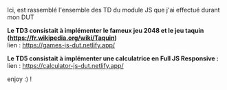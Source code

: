 Ici, est rassemblé l'ensemble des TD du module JS que j'ai effectué durant mon DUT 

**Le TD3 consistait à implémenter le fameux jeu 2048 et le jeu taquin (https://fr.wikipedia.org/wiki/Taquin)** <br/>
  lien : https://games-js-dut.netlify.app/ 

**Le TD5 consistait à implémenter une calculatrice en Full JS Responsive :** <br/>
  lien : https://calculator-js-dut.netlify.app/

enjoy :) !
